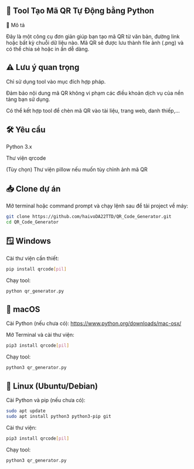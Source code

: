 ## 🚀 Tool Tạo Mã QR Tự Động bằng Python
📄 Mô tả

Đây là một công cụ đơn giản giúp bạn tạo mã QR từ văn bản, đường link hoặc bất kỳ chuỗi dữ liệu nào. Mã QR sẽ được lưu thành file ảnh (.png) và có thể chia sẻ hoặc in ấn dễ dàng.

## ⚠️ Lưu ý quan trọng

Chỉ sử dụng tool vào mục đích hợp pháp.

Đảm bảo nội dung mã QR không vi phạm các điều khoản dịch vụ của nền tảng bạn sử dụng.

Có thể kết hợp tool để chèn mã QR vào tài liệu, trang web, danh thiếp,...

## 🛠️ Yêu cầu

Python 3.x

Thư viện qrcode

(Tùy chọn) Thư viện pillow nếu muốn tùy chỉnh ảnh mã QR

## 📥 Clone dự án

Mở terminal hoặc command prompt và chạy lệnh sau để tải project về máy:
```bash
git clone https://github.com/haivoDA22TTD/QR_Code_Generator.git
cd QR_Code_Generator
```

## 🪟 Windows

Cài thư viện cần thiết:
```bash
pip install qrcode[pil]
```

Chạy tool:
```bash
python qr_generator.py
```
## 🍎 macOS

Cài Python (nếu chưa có): https://www.python.org/downloads/mac-osx/

Mở Terminal và cài thư viện:
```bash
pip3 install qrcode[pil]
```

Chạy tool:
```bash
python3 qr_generator.py
```
## 🐧 Linux (Ubuntu/Debian)

Cài Python và pip (nếu chưa có):
```bash
sudo apt update
sudo apt install python3 python3-pip git
```

Cài thư viện:
```bash
pip3 install qrcode[pil]
```

Chạy tool:
```bash
python3 qr_generator.py
```

